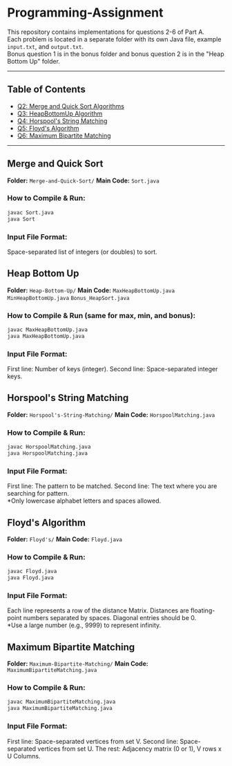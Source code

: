 # Programming-Assignment

This repository contains implementations for questions 2-6 of Part A.  
Each problem is located in a separate folder with its own Java file, example `input.txt`, and `output.txt`.  
Bonus question 1 is in the bonus folder and bonus question 2 is in the "Heap Bottom Up" folder.

---

## Table of Contents

- [Q2: Merge and Quick Sort Algorithms](#Merge-and-Quick-Sort)
- [Q3: HeapBottomUp Algorithm](#Heap-Bottom-Up)
- [Q4: Horspool's String Matching](#Horspool's-String-Matching)
- [Q5: Floyd's Algorithm](#Floyd's) 
- [Q6: Maximum Bipartite Matching](#Maximum-Bipartite-Matching)

---

## Merge and Quick Sort
**Folder:** `Merge-and-Quick-Sort/`
**Main Code:** `Sort.java`

### How to Compile & Run:
```bash 
javac Sort.java  
java Sort 
``` 

### Input File Format:
 Space-separated list of integers (or doubles) to sort.

## Heap Bottom Up
**Folder:** `Heap-Bottom-Up/`
**Main Code:** `MaxHeapBottomUp.java` `MinHeapBottomUp.java` `Bonus_HeapSort.java`

### How to Compile & Run (same for max, min, and bonus):
```bash
javac MaxHeapBottomUp.java  
java MaxHeapBottomUp.java
```  

### Input File Format:
First line: Number of keys (integer). 
Second line: Space-separated integer keys. 

## Horspool's String Matching
**Folder:** `Horspool's-String-Matching/`
**Main Code:** `HorspoolMatching.java`

### How to Compile & Run:
```bash
javac HorspoolMatching.java  
java HorspoolMatching.java
```  

### Input File Format:
First line: The pattern to be matched. 
Second line: The text where you are searching for pattern.  
*Only lowercase alphabet letters and spaces allowed.

## Floyd's Algorithm
**Folder:** `Floyd's/`
**Main Code:** `Floyd.java`

### How to Compile & Run:
```bash
javac Floyd.java  
java Floyd.java
```  

### Input File Format:
Each line represents a row of the distance Matrix. Distances are floating-point numbers separated by spaces. Diagonal entries should be 0.  
*Use a large number (e.g., 9999) to represent infinity.

## Maximum Bipartite Matching
**Folder:** `Maximum-Bipartite-Matching/`
**Main Code:** `MaximumBipartiteMatching.java`

### How to Compile & Run:
```bash
javac MaximumBipartiteMatching.java  
java MaximumBipartiteMatching.java
``` 

### Input File Format:
First line: Space-separated vertices from set V. 
Second line: Space-separated vertices from set U.
The rest: Adjacency matrix (0 or 1), V rows x U Columns.